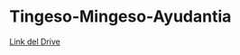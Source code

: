 # Tingeso-Mingeso-Ayudantia

[Link del Drive](https://drive.google.com/drive/folders/1qqDBXWyhS3x_BHr8qecwLUfb3D494l5W?usp=sharing)

